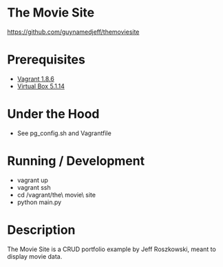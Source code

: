 # The Movie Site

https://github.com/guynamedjeff/themoviesite

# Prerequisites

* [Vagrant 1.8.6](https://www.vagrantup.com/)
* [Virtual Box 5.1.14](https://www.virtualbox.org/)

# Under the Hood

* See pg_config.sh and Vagrantfile

# Running / Development

* vagrant up
* vagrant ssh
* cd /vagrant/the\ movie\ site
* python main.py

# Description

The Movie Site is a CRUD portfolio example by Jeff Roszkowski, meant to display movie data.
